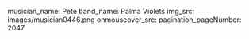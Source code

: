 musician_name: Pete
band_name: Palma Violets
img_src: images/musician0446.png
onmouseover_src: 
pagination_pageNumber: 2047